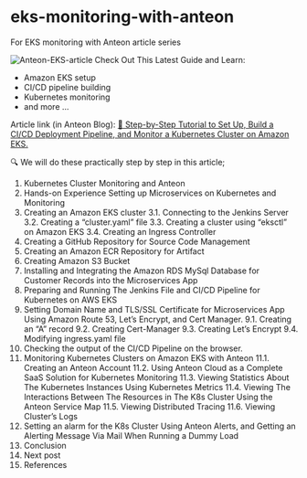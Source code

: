 # eks-monitoring-with-anteon
For EKS monitoring with Anteon article series

![Anteon-EKS-article](https://github.com/cmakkaya/eks-monitoring-with-anteon/assets/110052470/246e86af-a273-4987-a82c-90fc45495b67)
Check Out This Latest Guide and Learn:
- Amazon EKS setup
- CI/CD pipeline building
- Kubernetes monitoring
- and more ...

Article link (in Anteon Blog): [📝 Step-by-Step Tutorial to Set Up, Build a CI/CD Deployment Pipeline, and Monitor a Kubernetes Cluster on Amazon EKS.](https://getanteon.com/blog/step-by-step-tutorial-to-set-up-build-a-ci-cd-deployment-pipeline-and-monitor-a-kubernetes-cluster-on-amazon-eks/#introduction-eff7fbbc-ce09-41ed-84b8-48a4392799dd)

🔍 We will do these practically step by step in this article;

1. Kubernetes Cluster Monitoring and Anteon
2. Hands-on Experience Setting up Microservices on Kubernetes and Monitoring
3. Creating an Amazon EKS cluster 
3.1. Connecting to the Jenkins Server
3.2. Creating a “cluster.yaml” file
3.3. Creating a cluster using “eksctl” on Amazon EKS
3.4. Creating an Ingress Controller
4. Creating a GitHub Repository for Source Code Management 
5. Creating an Amazon ECR Repository for Artifact
6. Creating Amazon S3 Bucket
7. Installing and Integrating the Amazon RDS MySql Database for Customer Records into the Microservices App
8. Preparing and Running The Jenkins File and CI/CD Pipeline for Kubernetes on AWS EKS
9. Setting Domain Name and TLS/SSL Certificate for Microservices App Using Amazon Route 53, Let’s Encrypt, and Cert Manager.
9.1. Creating an “A” record
9.2. Creating Cert-Manager
9.3. Creating Let’s Encrypt
9.4. Modifying ingress.yaml file
10. Checking the output of the CI/CD Pipeline on the browser.
11. Monitoring Kubernetes Clusters on Amazon EKS with Anteon 
11.1. Creating an Anteon Account
11.2. Using Anteon Cloud as a Complete SaaS Solution for Kubernetes Monitoring
11.3. Viewing Statistics About The Kubernetes Instances Using Kubernetes Metrics
11.4. Viewing The Interactions Between The Resources in The K8s Cluster Using the Anteon Service Map 
11.5. Viewing Distributed Tracing 
11.6. Viewing Cluster’s Logs
12. Setting an alarm for the K8s Cluster Using Anteon Alerts, and Getting an Alerting Message Via Mail When Running a Dummy Load 
13. Conclusion
14. Next post
15. References
